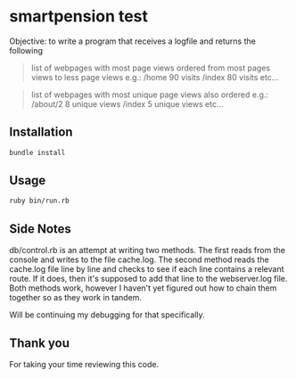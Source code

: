 # smartpension test

Objective: to write a program that receives a logfile and returns the following

> list of webpages with most page views ordered from most pages views to less page views e.g.:
/home 90 visits /index 80 visits etc...

> list of webpages with most unique page views also ordered e.g.:
/about/2 8 unique views /index 5 unique views etc...

## Installation

```bash
bundle install
```

## Usage

```bash
ruby bin/run.rb
```

## Side Notes

db/control.rb is an attempt at writing two methods. The first reads from the console and writes to the file cache.log. The second method reads the cache.log file line by line and checks to see if each line contains a relevant route. If it does, then it's supposed to add that line to the webserver.log file. Both methods work, however I haven't yet figured out how to chain them together so as they work in tandem. 

Will be continuing my debugging for that specifically. 

## Thank you

For taking your time reviewing this code. 